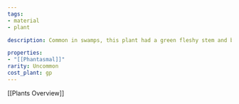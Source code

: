 ```yaml
---
tags:
- material
- plant

description: Common in swamps, this plant had a green fleshy stem and broad egg shaped leaves, both of which are covered with downy hairs. It has five petalled, pale pink flowers which sit at the base of the leaves. It gives of a smell that can cause dizzyness.

properties:
- "[[Phantasmal]]"
rarity: Uncommon
cost_plant: gp
---
```

[[Plants Overview]]